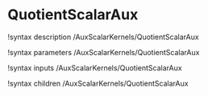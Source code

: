 <!-- MOOSE Documentation Stub: Remove this when content is added. -->

# QuotientScalarAux
!syntax description /AuxScalarKernels/QuotientScalarAux

!syntax parameters /AuxScalarKernels/QuotientScalarAux

!syntax inputs /AuxScalarKernels/QuotientScalarAux

!syntax children /AuxScalarKernels/QuotientScalarAux
